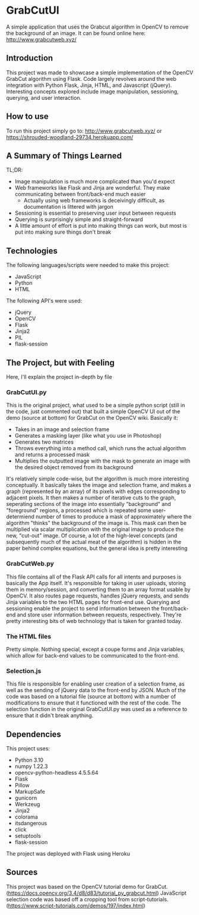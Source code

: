 # GrabCutUI
 A simple application that uses the Grabcut algorithm in OpenCV to remove the background of an image.
 It can be found online here: http://www.grabcutweb.xyz/

## Introduction
 This project was made to showcase a simple implementation of the OpenCV GrabCut algorithm using Flask.
 Code largely revolves around the web integration with Python Flask, Jinja, HTML, and Javascript (jQuery).
 Interesting concepts explored include image manipulation, sessioning, querying, and user interaction.
 
## How to use
 To run this project simply go to: http://www.grabcutweb.xyz/ or https://shrouded-woodland-29734.herokuapp.com/
 
## A Summary of Things Learned
 TL;DR:
 - Image manipulation is much more complicated than you'd expect
 - Web frameworks like Flask and Jinja are wonderful. They make communicating between front/back-end much easier
   - Actually using web frameworks is deceivingly difficult, as documentation is littered with jargon
 - Sessioning is essential to preserving user input between requests
 - Querying is surprisingly simple and straight-forward
 - A little amount of effort is put into making things can work, but most is put into making sure things don't break
 
## Technologies
 The following languages/scripts were needed to make this project:
- JavaScript
- Python
- HTML

 The following API's were used:
- jQuery
- OpenCV
- Flask
- Jinja2
- PIL
- flask-session

## The Project, but with Feeling
 Here, I'll explain the project in-depth by file
### GrabCutUI.py
 This is the original project, what used to be a simple python script (still in the code, just commented out) that built a simple OpenCV UI out of the demo (source at bottom) for GrabCut on the OpenCV wiki. Basically it:
 - Takes in an image and selection frame
 - Generates a masking layer (like what you use in Photoshop)
 - Generates two matrices
 - Throws everything into a method call, which runs the actual algorithm and returns a processed mask
 - Multiplies the outputted image with the mask to generate an image with the desired object removed from its background

 It's relatively simple code-wise, but the algorithm is much more interesting conceptually.
 It basically takes the image and selection frame, and makes a graph (represented by an array) of its pixels with edges corresponding to adjacent pixels.
 It then makes a number of iterative cuts to the graph, seperating sections of the image into essentially "background" and "foreground" regions, a processed which is repeated some user-determiend number of times to produce a mask of approximately where the algorithm "thinks" the background of the image is.
 This mask can then be multiplied via scalar multiplication with the original image to produce the new, "cut-out" image.
 Of course, a lot of the high-level concepts (and subsequently much of the actual meat of the algorithm) is hidden in the paper behind complex equations, but the general idea is pretty interesting
 
 ### GrabCutWeb.py
  This file contains all of the Flask API calls for all intents and purposes is basically the App itself. It's responsible for taking in user uploads, storing them in memory/session, and converting them to an array format usable by OpenCV. It also routes page requests, handles jQuery requests, and sends Jinja variables to the two HTML pages for front-end use.
  Querying and sessioning enable the project to send information between the front/back-end and store user information between requests, respectively. They're pretty interesting bits of web technology that is taken for granted today.
  
 ### The HTML files
  Pretty simple. Nothing special, except a coupe forms and Jinja variables, which allow for back-end values to be communicated to the front-end.
  
 ### Selection.js
  This file is responsible for enabling user creation of a selection frame, as well as the sending of jQuery data to the front-end by JSON. Much of the code was based on a tutorial file (source at bottom) with a number of modifications to ensure that it functioned with the rest of the code. The selection function in the original GrabCutUI.py was used as a reference to ensure that it didn't break anything.
 

## Dependencies
 This project uses:
- Python 3.10
- numpy 1.22.3
- opencv-python-headless 4.5.5.64
- Flask
- Pillow
- MarkupSafe
- gunicorn
- Werkzeug
- Jinja2
- colorama
- itsdangerous
- click
- setuptools
- flask-session

 The project was deployed with Flask using Heroku

## Sources
This project was based on the OpenCV tutorial demo for GrabCut.
(https://docs.opencv.org/3.4/d8/d83/tutorial_py_grabcut.html)
JavaScript selection code was based off a cropping tool from script-tutorials.
(https://www.script-tutorials.com/demos/197/index.html)
